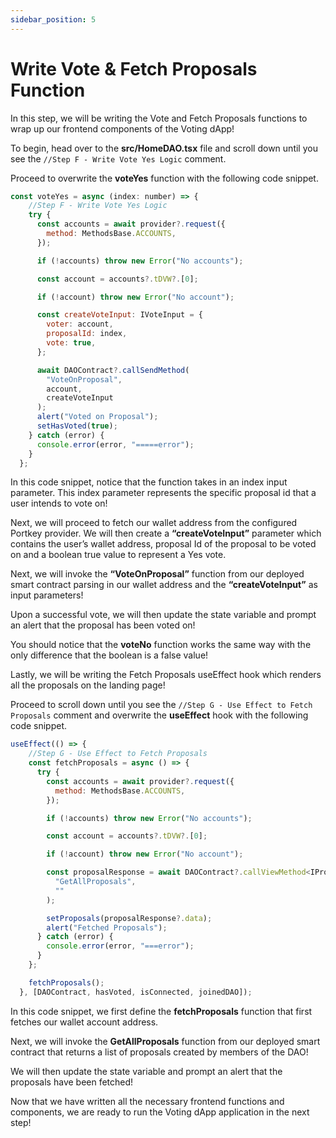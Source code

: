 ```yaml
---
sidebar_position: 5
---
```


# Write Vote & Fetch Proposals Function

In this step, we will be writing the Vote and Fetch Proposals functions to wrap up our frontend components of the Voting dApp!

To begin, head over to the **src/HomeDAO.tsx** file and scroll down until you see the `//Step F - Write Vote Yes Logic` comment.

Proceed to overwrite the **voteYes** function with the following code snippet.

```js showLineNumbers
const voteYes = async (index: number) => {
    //Step F - Write Vote Yes Logic
    try {
      const accounts = await provider?.request({
        method: MethodsBase.ACCOUNTS,
      });

      if (!accounts) throw new Error("No accounts");

      const account = accounts?.tDVW?.[0];

      if (!account) throw new Error("No account");

      const createVoteInput: IVoteInput = {
        voter: account,
        proposalId: index,
        vote: true,
      };

      await DAOContract?.callSendMethod(
        "VoteOnProposal",
        account,
        createVoteInput
      );
      alert("Voted on Proposal");
      setHasVoted(true);
    } catch (error) {
      console.error(error, "=====error");
    }
  };
```

In this code snippet, notice that the function takes in an index input parameter. This index parameter represents the specific proposal id that a user intends to vote on!

Next, we will proceed to fetch our wallet address from the configured Portkey provider. We will then create a **“createVoteInput”** parameter which contains the user’s wallet address, proposal Id of the proposal to be voted on and a boolean true value to represent a Yes vote.

Next, we will invoke the **“VoteOnProposal”** function from our deployed smart contract parsing in our wallet address and the **“createVoteInput”** as input parameters!

Upon a successful vote, we will then update the state variable and prompt an alert that the proposal has been voted on!

You should notice that the **voteNo** function works the same way with the only difference that the boolean is a false value!

Lastly, we will be writing the Fetch Proposals useEffect hook which renders all the proposals on the landing page!

Proceed to scroll down until you see the `//Step G - Use Effect to Fetch Proposals` comment and overwrite the **useEffect** hook with the following code snippet.

```js showLineNumbers
useEffect(() => {
    //Step G - Use Effect to Fetch Proposals
    const fetchProposals = async () => {
      try {
        const accounts = await provider?.request({
          method: MethodsBase.ACCOUNTS,
        });

        if (!accounts) throw new Error("No accounts");

        const account = accounts?.tDVW?.[0];

        if (!account) throw new Error("No account");

        const proposalResponse = await DAOContract?.callViewMethod<IProposals>(
          "GetAllProposals",
          ""
        );

        setProposals(proposalResponse?.data);
        alert("Fetched Proposals");
      } catch (error) {
        console.error(error, "===error");
      }
    };

    fetchProposals();
  }, [DAOContract, hasVoted, isConnected, joinedDAO]);
```

In this code snippet, we first define the **fetchProposals** function that first fetches our wallet account address.

Next, we will invoke the **GetAllProposals** function from our deployed smart contract that returns a list of proposals created by members of the DAO!

We will then update the state variable and prompt an alert that the proposals have been fetched!

Now that we have written all the necessary frontend functions and components, we are ready to run the Voting dApp application in the next step!